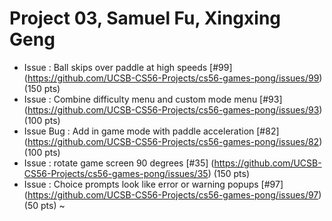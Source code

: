 # Project 03, Samuel Fu, Xingxing Geng

* Issue : Ball skips over paddle at high speeds [#99] (https://github.com/UCSB-CS56-Projects/cs56-games-pong/issues/99) (150 pts)
* Issue : Combine difficulty menu and custom mode menu [#93] (https://github.com/UCSB-CS56-Projects/cs56-games-pong/issues/93) (100 pts)
* Issue Bug : Add in game mode with paddle acceleration [#82] (https://github.com/UCSB-CS56-Projects/cs56-games-pong/issues/82) (100 pts)
* Issue : rotate game screen 90 degrees [#35] (https://github.com/UCSB-CS56-Projects/cs56-games-pong/issues/35) (150 pts)
* Issue : Choice prompts look like error or warning popups [#97] (https://github.com/UCSB-CS56-Projects/cs56-games-pong/issues/97) (50 pts)
~                                                                                                                                                      
